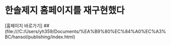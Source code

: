 <h1>한솔제지 홈페이지를 재구현했다</h1>


[홈페이지 바로가기] ##(file:///C:/Users/yh359/Documents/%EA%B9%80%EC%84%A0%EC%A3%BC/hansol/publishing/index.html)
